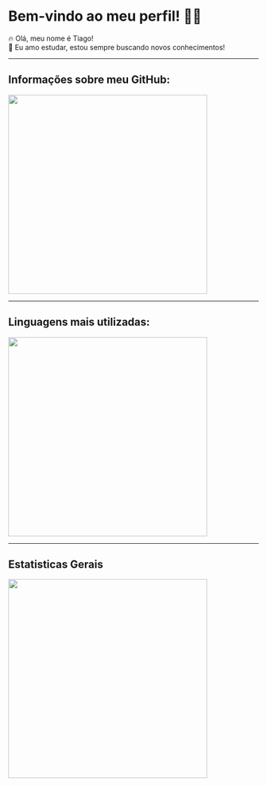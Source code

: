# Bem-vindo ao meu perfil! 🎉🐧

🔥 Olá, meu nome é Tiago!  
🧠 Eu amo estudar, estou sempre buscando novos conhecimentos!

---

## Informações sobre meu GitHub:

<img src="https://github-readme-stats.vercel.app/api?username=tiagonsdev&show_icons=true&theme=github_dark&hide=contribs,issues&rank_icon=github" width="400" />

---

## Linguagens mais utilizadas:

<img src="https://github-readme-stats.vercel.app/api/top-langs/?username=tiagonsdev&layout=compact&theme=github_dark" width="400" />

---

## Estatisticas Gerais

<img src="https://github-readme-stats.vercel.app/api?username=tiagonsdev&show_icons=true&theme=github_dark&rank_icon=github" width="400" />

